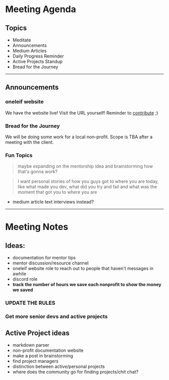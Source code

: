 # Meeting Agenda

## Topics
- Meditate
- Announcements
- Medium Articles
- Daily Progress Reminder
- Active Projects Standup
- Bread for the Journey

---

## Announcements

### oneleif website
We have the website live! Visit the URL yourself! Reminder to [contribute](https://github.com/oneleif) ;)

### Bread for the Journey
We will be doing some work for a local non-profit. Scope is TBA after a meeting with the client.

### Fun Topics

> maybe expanding on the mentorship idea and brainstorming how that's gonna work?

> I want personal stories of how you guys got to where you are today, like what made you dev, what did you try and fail and what was the moment that got you to where you are
- medium article text interviews instead?


---

# Meeting Notes

## Ideas:
- documentation for mentor tips
- mentor discussion/resource channel
- oneleif website role to reach out to people that haven't messages in awhile
- discord role
- **track the number of hours we save each nonprofit to show the money we saved**


### UPDATE THE RULES

### Get more senior devs and active projects

## Active Project ideas
- markdown parser
- non-profit documentation website
- make a post in brainstorming
- find project managers
- distinction between active/personal projects
- where does the community go for finding projects/chit chat?
